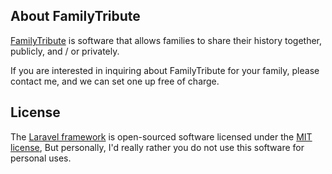 ## About FamilyTribute

[FamilyTribute](https://familytribute.org/) is software that allows families to share their history together,
publicly, and / or privately.

If you are interested in inquiring about FamilyTribute for your family, please contact me, and we can set one up free of charge.

## License

The [Laravel framework](https://laravel.com) is open-sourced software licensed under the [MIT license](https://opensource.org/licenses/MIT),
But personally, I'd really rather you do not use this software for personal uses.
